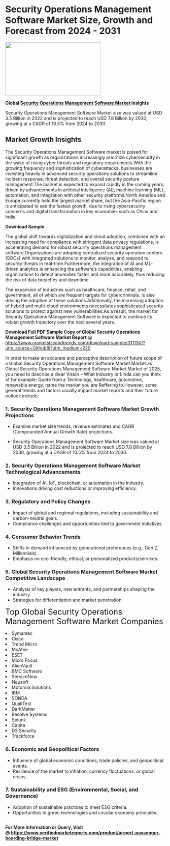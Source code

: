<H1>Security Operations Management Software Market Size, Growth and Forecast from 2024 - 2031</H1><img class="aligncenter size-medium wp-image-584254" src="https://thirdeyenews.in/wp-content/uploads/2024/09/Global-Market-Research-300x168.jpeg" alt="" width="300" height="168" /><p><strong>Global&nbsp;<a href="https://www.marketsizeandtrends.com/download-sample/311130/?utm_source=Github8j?utm_medium=220">Security Operations Management Software Market</a> Insights</strong></p><p>Security Operations Management Software Market size was valued at USD 3.5 Billion in 2022 and is projected to reach USD 7.8 Billion by 2030, growing at a CAGR of 10.5% from 2024 to 2030.</p><p><h2>Market Growth Insights</h2> <p>The Security Operations Management Software market is poised for significant growth as organizations increasingly prioritize cybersecurity in the wake of rising cyber threats and regulatory requirements.With the growing frequency and sophistication of cyberattacks, businesses are investing heavily in advanced security operations solutions to streamline incident response, threat detection, and overall security posture management.The market is expected to expand rapidly in the coming years, driven by advancements in artificial intelligence (AI), machine learning (ML), automation, and integration with other security platforms.North America and Europe currently hold the largest market share, but the Asia-Pacific region is anticipated to see the fastest growth, due to rising cybersecurity concerns and digital transformation in key economies such as China and India.</p> <p><strong>Download Sample</strong></p> <p>The global shift towards digitalization and cloud adoption, combined with an increasing need for compliance with stringent data privacy regulations, is accelerating demand for robust security operations management software.Organizations are adopting centralized security operation centers (SOCs) with integrated solutions to monitor, analyze, and respond to security threats in real-time.Furthermore, the integration of AI and ML-driven analytics is enhancing the software’s capabilities, enabling organizations to detect anomalies faster and more accurately, thus reducing the risk of data breaches and downtime.</p> <p>The expansion of industries such as healthcare, finance, retail, and government, all of which are frequent targets for cybercriminals, is also driving the adoption of these solutions.Additionally, the increasing adoption of hybrid and multi-cloud environments necessitates sophisticated security solutions to protect against new vulnerabilities.As a result, the market for Security Operations Management Software is expected to continue its robust growth trajectory over the next several years.</p> <p><span class=""><strong>Download Full PDF Sample Copy of Global Security Operations Management Software Market Report</strong> @ <a href="https://www.marketsizeandtrends.com/download-sample/311130/?utm_source=Github8j?utm_medium=220" target="_blank">https://www.marketsizeandtrends.com/download-sample/311130/?utm_source=Github8j?utm_medium=220</a></span></p><p>In order to make an accurate and perceptive description of future scope of a Global&nbsp;Security Operations Management Software Market Market as Global&nbsp;Security Operations Management Software Market Market of 2025, you need to describe a clear Vision &ndash; What Industry or Linda can you think of for example: Quote from a Technology, healthcare, automotive, renewable energy, name the market you are Reffering to.However, some general trends and factors usually impact market reports and their future outlook include:</p><h3>1.&nbsp;<strong>Security Operations Management Software Market Growth Projections</strong></h3><ul><li>Examine market size trends, revenue estimates and CAGR (Compounded Annual Growth Rate) projections.</li><li><p>Security Operations Management Software Market size was valued at USD 3.5 Billion in 2022 and is projected to reach USD 7.8 Billion by 2030, growing at a CAGR of 10.5% from 2024 to 2030.</p></li></ul><h3>2.&nbsp;<strong>Security Operations Management Software Market Technological Advancements</strong></h3><ul><li>Integration of AI, IoT, blockchain, or automation in the industry.</li><li>Innovations driving cost reductions or improving efficiency.</li></ul><h3>3.&nbsp;<strong>Regulatory and Policy Changes</strong></h3><ul><li>Impact of global and regional regulations, including sustainability and carbon-neutral goals.</li><li>Compliance challenges and opportunities tied to government initiatives.</li></ul><h3>4.&nbsp;<strong>Consumer Behavior Trends</strong></h3><ul><li>Shifts in demand influenced by generational preferences (e.g., Gen Z, Millennials).</li><li>Emphasis on eco-friendly, ethical, or personalized products/services.</li></ul><h3>5.&nbsp;<strong>Global Security Operations Management Software Market Competitive Landscape</strong></h3><ul><li>Analysis of key players, new entrants, and partnerships shaping the industry.</li><li>Strategies for differentiation and market penetration.</li></ul><p data-pm-slice="1 1 []"><span style="color: inherit; font-family: inherit; font-size: 25px;">Top Global Security Operations Management Software Market Companies</span></p><div class="" data-test-id=""><p><li>Symantec</li><li> Cisco</li><li> Trend Micro</li><li> McAfee</li><li> ESET</li><li> Micro Focus</li><li> AlienVault</li><li> BMC Software</li><li> ServiceNow</li><li> Neusoft</li><li> Motorola Solutions</li><li> IBM</li><li> SONDA</li><li> QualiTest</li><li> DarkMatter</li><li> Resolve Systems</li><li> Splunk</li><li> Capita</li><li> D3 Security</li><li> Trackforce</li></p></div><h3>6.&nbsp;<strong>Economic and Geopolitical Factors</strong></h3><ul><li>Influence of global economic conditions, trade policies, and geopolitical events.</li><li>Resilience of the market to inflation, currency fluctuations, or global crises.</li></ul><h3>7.&nbsp;<strong>Sustainability and ESG (Environmental, Social, and Governance)</strong></h3><ul><li>Adoption of sustainable practices to meet ESG criteria.</li><li>Opportunities in green technologies and circular economy principles.</li></ul><h2><strong style="font-size: 14px;">For More Information or Query, Visit @&nbsp;</strong><a style="background-color: #ffffff; font-size: 14px;" href="https://www.marketsizeandtrends.com/report/security-operations-management-software-market/" target="_blank">https://www.verifiedmarketreports.com/product/airport-passenger-boarding-bridge-market</a></h2>